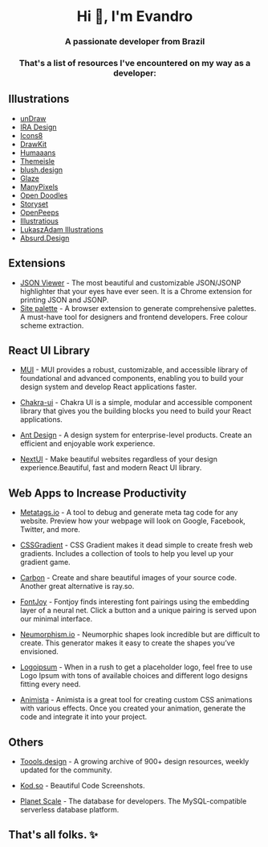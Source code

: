 <h1 align="center">Hi 👋, I'm Evandro</h1>
<h3 align="center">A passionate developer from Brazil</h3>

<h3 align="center">That's a list of resources I've encountered on my way as a developer:</h3>

## Illustrations

* [unDraw](https://undraw.co/illustrations)
* [IRA Design](https://iradesign.io/illustrations) 
* [Icons8](https://icons8.com/illustrations)
* [DrawKit](https://drawkit.com/)
* [Humaaans](https://www.humaaans.com/)
* [Themeisle](https://themeisle.com/illustrations/) 
* [blush.design](https://blush.design/) 
* [Glaze](https://www.glazestock.com/) 
* [ManyPixels](https://www.manypixels.co/gallery)
* [Open Doodles](https://www.opendoodles.com/)
* [Storyset](https://storyset.com/)
* [OpenPeeps](https://www.openpeeps.com/) 
* [Illustratious](https://illustratious.com/?category=illustration&premium=false) 
* [LukaszAdam Illustrations](https://lukaszadam.com/illustrations)
*   [Absurd.Design](https://absurd.design/)

## Extensions
* [JSON Viewer](https://github.com/tulios/json-viewer) - The most beautiful and customizable JSON/JSONP highlighter that your eyes have ever seen. It is a Chrome extension for printing JSON and JSONP.
* [Site palette](http://palette.site/) - A browser extension to generate comprehensive palettes. A must-have tool for designers and frontend developers. Free colour scheme extraction.

## React UI Library

* [MUI](https://mui.com/pt/) - MUI provides a robust, customizable, and accessible library of foundational and advanced components, enabling you to build your design system and develop React applications faster.

* [Chakra-ui](https://chakra-ui.com/) - Chakra UI is a simple, modular and accessible component library that gives you the building blocks you need to build your React applications.

* [Ant Design](https://ant.design/) - A design system for enterprise-level products. Create an efficient and enjoyable work experience.

* [NextUI](https://nextui.org/) - Make beautiful websites regardless of your design experience.Beautiful, fast and modern React UI library.

## Web Apps to Increase Productivity

* [Metatags.io](https://metatags.io/) - A tool to debug and generate meta tag code for any website. Preview how your webpage will look on Google, Facebook, Twitter, and more.

* [CSSGradient](https://cssgradient.io/gradient-backgrounds/) - CSS Gradient makes it dead simple to create fresh web gradients. Includes a collection of tools to help you level up your gradient game.

* [Carbon](https://carbon.now.sh/) - Create and share beautiful images of your source code. Another great alternative is ray.so.

* [FontJoy](https://fontjoy.com/) - Fontjoy finds interesting font pairings using the embedding layer of a neural net. Click a button and a unique pairing is served upon our minimal interface.

* [Neumorphism.io](https://neumorphism.io/#e0e0e0) - Neumorphic shapes look incredible but are difficult to create. This generator makes it easy to create the shapes you’ve envisioned.

* [Logoipsum](https://logoipsum.com/)  - When in a rush to get a placeholder logo, feel free to use Logo Ipsum with tons of available choices and different logo designs fitting every need.

* [Animista](https://animista.net/) - Animista is a great tool for creating custom CSS animations with various effects. Once you created your animation, generate the code and integrate it into your project.

## Others

* [Toools.design](https://www.toools.design/) - A growing archive of 900+ design resources, weekly updated for the community.

* [Kod.so](https://kod.so/) - Beautiful Code Screenshots.

* [Planet Scale](https://planetscale.com/) - The database for developers. The MySQL-compatible serverless database platform.

## That's all folks. ✨
